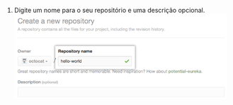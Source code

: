 1. Digite um nome para o seu repositório e uma descrição opcional. ![Campo Create repository (Criar repositório)](/assets/images/help/repository/create-repository-name.png)
